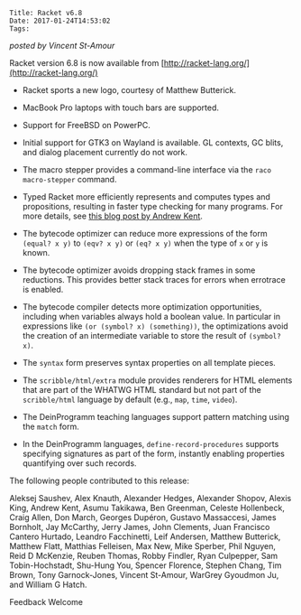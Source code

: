     Title: Racket v6.8
    Date: 2017-01-24T14:53:02
    Tags:

*posted by Vincent St-Amour*

Racket version 6.8 is now available from [http://racket-lang.org/](http://racket-lang.org/)

* Racket sports a new logo, courtesy of Matthew Butterick.

* MacBook Pro laptops with touch bars are supported.

* Support for FreeBSD on PowerPC.

* Initial support for GTK3 on Wayland is available. GL contexts, GC blits, and dialog placement currently do not work.

* The macro stepper provides a command-line interface via the `raco macro-stepper` command.

* Typed Racket more efficiently represents and computes types and propositions, resulting in faster type checking for many programs. For more details, see [this blog post by Andrew Kent](https://pnwamk.github.io/blog/2017/01/08/some-changes-in-typed-racket-v6-8/).

* The bytecode optimizer can reduce more expressions of the form `(equal? x y)` to `(eqv? x y)` or `(eq? x y)` when the type of `x` or `y` is known.

* The bytecode optimizer avoids dropping stack frames in some reductions. This provides better stack traces for errors when errotrace is enabled.

* The bytecode compiler detects more optimization opportunities, including when variables always hold a boolean value. In particular in expressions like `(or (symbol? x) (something))`, the optimizations avoid the creation of an intermediate variable to store the result of `(symbol? x)`.

* The `syntax` form preserves syntax properties on all template pieces.

* The `scribble/html/extra` module provides renderers for HTML elements that are part of the WHATWG HTML standard but not part of the `scribble/html` language by default (e.g., `map`, `time`, `video`).

* The DeinProgramm teaching languages support pattern matching using the `match` form.

* In the DeinProgramm languages, `define-record-procedures` supports specifying signatures as part of the form, instantly enabling properties quantifying over such records.

The following people contributed to this release:

Aleksej Saushev, Alex Knauth, Alexander Hedges, Alexander Shopov, Alexis King, Andrew Kent, Asumu Takikawa, Ben Greenman, Celeste Hollenbeck, Craig Allen, Don March, Georges Dupéron, Gustavo Massaccesi, James Bornholt, Jay McCarthy, Jerry James, John Clements, Juan Francisco Cantero Hurtado, Leandro Facchinetti, Leif Andersen, Matthew Butterick, Matthew Flatt, Matthias Felleisen, Max New, Mike Sperber, Phil Nguyen, Reid D McKenzie, Reuben Thomas, Robby Findler, Ryan Culpepper, Sam Tobin-Hochstadt, Shu-Hung You, Spencer Florence, Stephen Chang, Tim Brown, Tony Garnock-Jones, Vincent St-Amour, WarGrey Gyoudmon Ju, and William G Hatch.

Feedback Welcome

<!-- more -->

